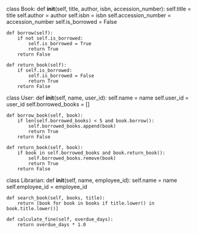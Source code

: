 class Book:
    def __init__(self, title, author, isbn, accession_number):
        self.title = title
        self.author = author
        self.isbn = isbn
        self.accession_number = accession_number
        self.is_borrowed = False

    def borrow(self):
        if not self.is_borrowed:
            self.is_borrowed = True
            return True
        return False

    def return_book(self):
        if self.is_borrowed:
            self.is_borrowed = False
            return True
        return False

class User:
    def __init__(self, name, user_id):
        self.name = name
        self.user_id = user_id
        self.borrowed_books = []

    def borrow_book(self, book):
        if len(self.borrowed_books) < 5 and book.borrow():
            self.borrowed_books.append(book)
            return True
        return False

    def return_book(self, book):
        if book in self.borrowed_books and book.return_book():
            self.borrowed_books.remove(book)
            return True
        return False

class Librarian:
    def __init__(self, name, employee_id):
        self.name = name
        self.employee_id = employee_id

    def search_book(self, books, title):
        return [book for book in books if title.lower() in book.title.lower()]

    def calculate_fine(self, overdue_days):
        return overdue_days * 1.0


